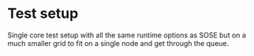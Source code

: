 # Test setup

Single core test setup with all the same runtime options as SOSE
but on a much smaller grid to fit on a single node and get through the queue.
